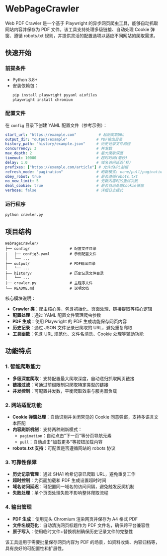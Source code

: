 # WebPageCrawler

Web PDF Crawler 是一个基于 Playwright 的异步网页爬虫工具，能够自动抓取网站内容并保存为 PDF 文件。该工具支持处理多级链接、自动处理 Cookie 弹窗、遵循 robots.txt 规则，并提供灵活的配置选项以适应不同网站的爬取需求。

## 快速开始

### 前提条件
- Python 3.8+
- 安装依赖包：
  ```bash
  pip install playwright pyyaml aiofiles
  playwright install chromium
  ```

### 配置文件
在 `config` 目录下创建 YAML 配置文件（参考示例）：
```yaml
start_url: "https://example.com"          # 起始爬取URL
output_dir: "output/example"             # PDF输出目录
history_path: "history/example.json"     # 历史记录文件路径
concurrency: 3                           # 并发数
max_depth: 2                             # 最大爬取深度
timeout: 10000                           # 超时时间(毫秒)
delay: 1.0                               # 域名访问延迟(秒)
prefixes: ["https://example.com/article"] # 允许的URL前缀
refresh_mode: "pagination"               # 刷新模式: none/pull/pagination
obey_robot: true                         # 是否遵循robots.txt
no_new_limit: 5                          # 无新内容时的重试次数
deal_cookie: true                        # 是否自动处理Cookie弹窗
verbose: false                           # 详细日志模式
```

### 运行程序
```bash
python crawler.py
```

## 项目结构

```
WebPageCrawler/
├── config/                  # 配置文件目录
│   ├── config3.yaml         # 示例配置文件
│   └── ...
├── output/                  # PDF输出目录
│   └── ...
├── history/                 # 历史记录文件目录
│   └── ...
├── crawler.py               # 主程序文件
└── README.md                # 说明文档
```

核心模块说明：
- **Crawler 类**：爬虫核心类，包含初始化、页面处理、链接提取等核心逻辑
- **配置处理**：通过 YAML 配置文件管理爬虫参数
- **PDF 生成**：使用 Playwright 的 PDF 生成功能保存网页内容
- **历史记录**：通过 JSON 文件记录已爬取的 URL，避免重复爬取
- **工具函数**：包含 URL 规范化、文件名清洗、Cookie 处理等辅助功能

## 功能特点

### 1. 智能爬取能力
- **多级深度爬取**：支持配置最大爬取深度，自动递归抓取网页链接
- **链接过滤**：可通过前缀限制只爬取特定类型的链接
- **并发控制**：可配置并发数，平衡爬取效率与服务器负载

### 2. 网站适配功能
- **Cookie 弹窗处理**：自动识别并关闭常见的 Cookie 同意弹窗，支持多语言文本匹配
- **内容刷新机制**：支持两种刷新模式：
  - `pagination`：自动点击"下一页"等分页导航元素
  - `pull`：自动点击"加载更多"等按钮加载内容
- **robots.txt 支持**：可配置是否遵循网站的 robots 协议

### 3. 可靠性保障
- **历史记录管理**：通过 SHA1 哈希记录已爬取 URL，避免重复工作
- **超时控制**：为页面加载和 PDF 生成设置超时时间
- **域名访问延迟**：可配置同一域名的访问间隔，避免触发反爬机制
- **失败处理**：单个页面处理失败不影响整体爬取流程

### 4. 输出管理
- **PDF 生成**：使用无头 Chromium 渲染网页并保存为 A4 格式 PDF
- **文件名规范化**：自动清洗网页标题作为 PDF 文件名，确保跨平台兼容性
- **原子写入**：使用临时文件+替换机制确保历史记录文件的完整性

该工具适用于需要批量保存网页内容为 PDF 的场景，如资料收集、内容归档等，具有良好的可配置性和扩展性。
